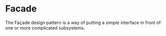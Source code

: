 # Facade

The Façade design pattern is a way of putting a simple interface in front of one or more complicated subsystems.
